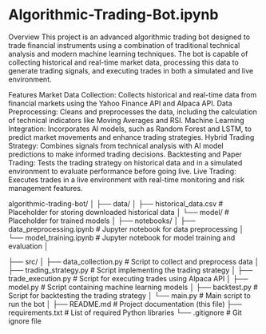 # Algorithmic-Trading-Bot.ipynb
Overview
This project is an advanced algorithmic trading bot designed to trade financial instruments using a combination of traditional technical analysis and modern machine learning techniques. The bot is capable of collecting historical and real-time market data, processing this data to generate trading signals, and executing trades in both a simulated and live environment.

Features
Market Data Collection: Collects historical and real-time data from financial markets using the Yahoo Finance API and Alpaca API.
Data Preprocessing: Cleans and preprocesses the data, including the calculation of technical indicators like Moving Averages and RSI.
Machine Learning Integration: Incorporates AI models, such as Random Forest and LSTM, to predict market movements and enhance trading strategies.
Hybrid Trading Strategy: Combines signals from technical analysis with AI model predictions to make informed trading decisions.
Backtesting and Paper Trading: Tests the trading strategy on historical data and in a simulated environment to evaluate performance before going live.
Live Trading: Executes trades in a live environment with real-time monitoring and risk management features.

algorithmic-trading-bot/
│
├── data/
│   ├── historical_data.csv  # Placeholder for storing downloaded historical data
│   └── model/               # Placeholder for trained models
│
├── notebooks/
│   ├── data_preprocessing.ipynb  # Jupyter notebook for data preprocessing
│   └── model_training.ipynb      # Jupyter notebook for model training and evaluation
│

├── src/
│   ├── data_collection.py       # Script to collect and preprocess data
│   ├── trading_strategy.py      # Script implementing the trading strategy
│   ├── trade_execution.py       # Script for executing trades using Alpaca API
│   ├── model.py                 # Script containing machine learning models
│   ├── backtest.py              # Script for backtesting the trading strategy
│   └── main.py                  # Main script to run the bot
│
├── README.md                    # Project documentation (this file)
├── requirements.txt             # List of required Python libraries
└── .gitignore                   # Git ignore file

